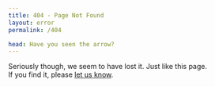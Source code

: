 ```yaml
---
title: 404 - Page Not Found
layout: error
permalink: /404

head: Have you seen the arrow?
---
```


Seriously though, we seem to have lost it. Just like this page. <br>
If you find it, please [let us know](/contact?recipient=communications&message=404%20Error%0D%0A---%0D%0APlease%20let%20us%20know%20what%20you%20were%20looking%20for%20and%20how%20you%20reached%20this%20error%20and%20we'll%20get%20back%20to%20you%20as%20soon%20as%20we%20can.%20Thanks!%0D%0A---%0D%0A).
